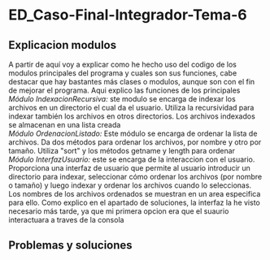 # ED_Caso-Final-Integrador-Tema-6

## Explicacion modulos
A partir de aquí voy a explicar como he hecho uso del codigo de los modulos principales del programa y cuales son sus funciones, cabe destacar que hay bastantes más clases o modulos, aunque son con el fin de mejorar el programa. Aqui explico las funciones de los principales
*Módulo IndexacionRecursiva:* ste modulo se encarga de indexar los archivos en un directorio el cual da el usuario. Utiliza la recursividad para indexar también los archivos en otros directorios. Los archivos indexados se almacenan en una lista creada  
*Módulo OrdenacionListado:* Este módulo se encarga de ordenar la lista de archivos. Da dos métodos para ordenar los archivos, por nombre y otro por tamaño. Utiliza "sort" y los métodos getname y length para ordenar  
*Módulo InterfazUsuario:* este se encarga de la interaccion con el usuario. Proporciona una interfaz de usuario que permite al usuario introducir un directorio para indexar, seleccionar cómo ordenar los archivos (por nombre o tamaño) y luego indexar y ordenar los archivos cuando lo seleccionas. Los nombres de los archivos ordenados se muestran en un area especifica para ello. Como explico en el apartado de soluciones, la interfaz la he visto necesario más tarde, ya que mi primera opcion era que el suaurio interactuara a traves de la consola 

## Problemas y soluciones
